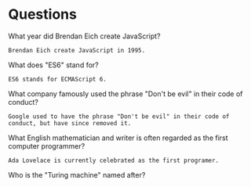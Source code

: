 # Questions

What year did Brendan Eich create JavaScript?

```
Brendan Eich create JavaScript in 1995.
```

What does "ES6" stand for?

```
ES6 stands for ECMAScript 6.
```

What company famously used the phrase "Don't be evil" in their code of conduct?

```
Google used to have the phrase "Don't be evil" in their code of conduct, but have since removed it.
```

What English mathematician and writer is often regarded as the first computer programmer?

```
Ada Lovelace is currently celebrated as the first programer. 
```

Who is the "Turing machine" named after?

```

```
